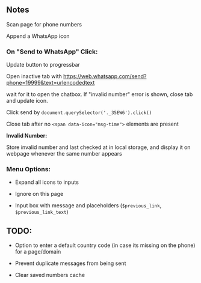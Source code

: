 ## Notes

Scan page for phone numbers

Append a WhatsApp icon

### On "Send to WhatsApp" Click:

Update button to progressbar

Open inactive tab with https://web.whatsapp.com/send?phone=19999&text=urlencodedtext

wait for it to open the chatbox. If "invalid number" error is shown, close tab and
update icon.

Click send by `document.querySelector('._35EW6').click()`

Close tab after no `<span data-icon="msg-time">` elements are present


**Invalid Number:**

Store invalid number and last checked at in local storage, and display it on webpage
whenever the same number appears


### Menu Options:

 * Expand all icons to inputs

 * Ignore on this page

 * Input box with message and placeholders (`$previous_link`, `$previous_link_text`)

## TODO:

 * Option to enter a default country code (in case its missing on the phone) for a page/domain

 * Prevent duplicate messages from being sent

 * Clear saved numbers cache

